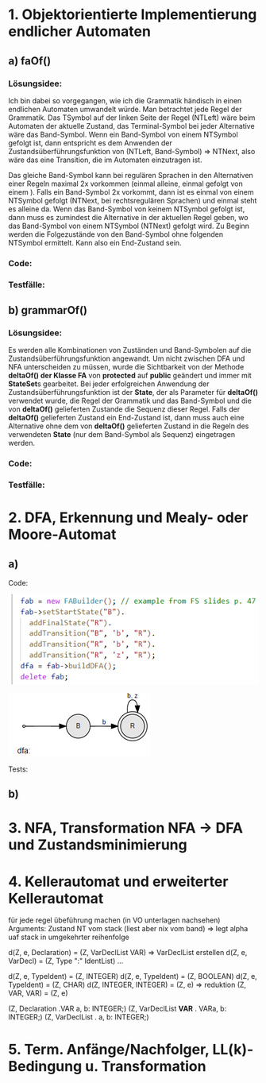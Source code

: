 # 1. Objektorientierte Implementierung endlicher Automaten

## a) faOf()

### Lösungsidee:

Ich bin dabei so vorgegangen, wie ich die Grammatik händisch in einen endlichen Automaten umwandelt würde.
Man betrachtet jede Regel der Grammatik.
Das TSymbol auf der linken Seite der Regel (NTLeft) wäre beim Automaten der aktuelle Zustand, das Terminal-Symbol bei jeder Alternative wäre das Band-Symbol.
Wenn ein Band-Symbol von einem NTSymbol gefolgt ist, dann entspricht es dem Anwenden der Zustandsüberführungsfunktion von (NTLeft, Band-Symbol) => NTNext, also wäre das eine Transition, die im Automaten einzutragen ist.

Das gleiche Band-Symbol kann bei regulären Sprachen in den Alternativen einer Regeln maximal 2x vorkommen (einmal alleine, einmal gefolgt von einem ).
Falls ein Band-Symbol 2x vorkommt, dann ist es einmal von einem NTSymbol gefolgt (NTNext, bei rechtsregulären Sprachen) und einmal steht es alleine da.
Wenn das Band-Symbol von keinem NTSymbol gefolgt ist, dann muss es zumindest die Alternative in der aktuellen Regel geben, wo das Band-Symbol von einem NTSymbol (NTNext) gefolgt wird.
Zu Beginn werden die Folgezustände von den Band-Symbol ohne folgenden NTSymbol ermittelt.
Kann also ein End-Zustand sein.

### Code:




### Testfälle:



## b) grammarOf()

### Lösungsidee:

Es werden alle Kombinationen von Zuständen und Band-Symbolen auf die Zustandsüberführungsfunktion angewandt.
Um nicht zwischen DFA und NFA unterscheiden zu müssen, wurde die Sichtbarkeit von der Methode **deltaOf() der Klasse FA** von **protected** auf **public** geändert und immer mit **StateSet**s gearbeitet.
Bei jeder erfolgreichen Anwendung der Zustandsüberführungsfunktion ist der **State**, der als Parameter für **deltaOf()** verwendet wurde, die Regel der Grammatik und das Band-Symbol und die von **deltaOf()** gelieferten Zustande die Sequenz dieser Regel.
Falls der **deltaOf()** gelieferten Zustand ein End-Zustand ist, dann muss auch eine Alternative ohne dem von **deltaOf()** gelieferten Zustand in die Regeln des verwendeten **State** (nur dem Band-Symbol als Sequenz) eingetragen werden.


### Code:




### Testfälle:


# 2. DFA, Erkennung und Mealy- oder Moore-Automat

## a)

Code:

![](imgs/2acode.PNG)

![](imgs/2a.PNG)

Tests:

## b)





# 3. NFA, Transformation NFA -> DFA und Zustandsminimierung 



# 4. Kellerautomat und erweiterter Kellerautomat

für jede regel übeführung machen (in VO unterlagen nachsehen)
Arguments: Zustand NT vom stack (liest aber nix vom band) => legt alpha uaf stack in umgekehrter reihenfolge

d(Z, e, Declaration) = (Z, VarDeclList VAR) => VarDeclList erstellen
d(Z, e, VarDecl) = (Z, Type ":" IdentList)
...

d(Z, e, TypeIdent) = (Z, INTEGER)
d(Z, e, TypeIdent) = (Z, BOOLEAN)
d(Z, e, TypeIdent) = (Z, CHAR)
d(Z, INTEGER, INTEGER) = (Z, e) => reduktion
(Z, VAR, VAR) = (Z, e)

(Z, Declaration .VAR a, b: INTEGER;)
(Z, VarDeclList **VAR** . VARa, b: INTEGER;)
(Z, VarDeclList . a, b: INTEGER;)

# 5. Term. Anfänge/Nachfolger, LL(k)-Bedingung u. Transformation


